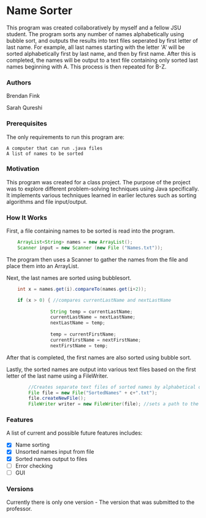# Name Sorter

This program was created collaboratively by myself and a fellow JSU student. The program sorts any number of names alphabetically using bubble sort, and outputs the results into text files seperated by first letter of last name. For example, all last names starting with the letter 'A' will be sorted alphabetically first by last name, and then by first name. After this is completed, the names will be output to a text file containing only sorted last names beginning with A. This process is then repeated for B-Z.

### Authors

Brendan Fink

Sarah Qureshi

### Prerequisites

The only requirements to run this program are:

	A computer that can run .java files
	A list of names to be sorted

### Motivation

This program was created for a class project. The purpose of the project was to explore different problem-solving techniques using Java specifically. It implements various techniques learned in earlier lectures such as sorting algorithms and file input/output.

### How It Works

First, a file containing names to be sorted is read into the program. 

```java
	ArrayList<String> names = new ArrayList();
	Scanner input = new Scanner (new File ("Names.txt"));
```
The program then uses a Scanner to gather the names from the file and place them into an ArrayList.


Next, the last names are sorted using bubblesort.
```java
	int x = names.get(i).compareTo(names.get(i+2));

	if (x > 0) { //compares currentLastName and nextLastName
				
				String temp = currentLastName;
				currentLastName = nextLastName; 
				nextLastName = temp;
				
				temp = currentFirstName;
				currentFirstName = nextFirstName;
				nextFirstName = temp;
```
After that is completed, the first names are also sorted using bubble sort.


Lastly, the sorted names are output into various text files based on the first letter of the last name using a FileWriter.
```java
		//Creates separate text files of sorted names by alphabetical order
		File file = new File("SortedNames" + c+".txt"); 
		file.createNewFile();
		FileWriter writer = new FileWriter(file); //sets a path to the new sorted file
```

### Features

A list of current and possible future features includes:

- [x] Name sorting
- [x] Unsorted names input from file
- [x] Sorted names output to files
- [ ] Error checking
- [ ] GUI

### Versions

Currently there is only one version - The version that was submitted to the professor.